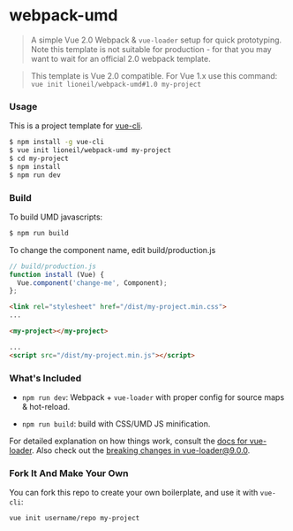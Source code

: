# webpack-umd

> A simple Vue 2.0 Webpack & `vue-loader` setup for quick prototyping. Note this template is not suitable for production - for that you may want to wait for an official 2.0 webpack template.

> This template is Vue 2.0 compatible. For Vue 1.x use this command: `vue init lioneil/webpack-umd#1.0 my-project`

### Usage

This is a project template for [vue-cli](https://github.com/vuejs/vue-cli).

``` bash
$ npm install -g vue-cli
$ vue init lioneil/webpack-umd my-project
$ cd my-project
$ npm install
$ npm run dev
```

### Build

To build UMD javascripts:

``` bash
$ npm run build
```

To change the component name, edit build/production.js
``` js
// build/production.js
function install (Vue) {
  Vue.component('change-me', Component);
};
```

``` html
<link rel="stylesheet" href="/dist/my-project.min.css">
...

<my-project></my-project>

...
<script src="/dist/my-project.min.js"></script>
```

### What's Included

- `npm run dev`: Webpack + `vue-loader` with proper config for source maps & hot-reload.

- `npm run build`: build with CSS/UMD JS minification.

For detailed explanation on how things work, consult the [docs for vue-loader](http://vuejs.github.io/vue-loader). Also check out the [breaking changes in vue-loader@9.0.0](https://github.com/vuejs/vue-loader/releases/tag/v9.0.0).

### Fork It And Make Your Own

You can fork this repo to create your own boilerplate, and use it with `vue-cli`:

``` bash
vue init username/repo my-project
```
